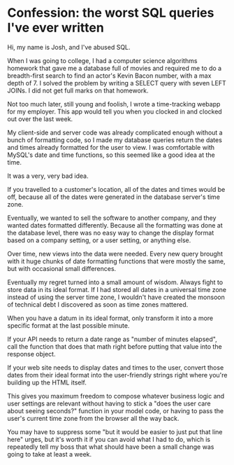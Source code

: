 # Confession: the worst SQL queries I've ever written

Hi, my name is Josh, and I've abused SQL.

When I was going to college, I had a computer science algorithms homework that gave me a database full of movies and required me to do a breadth-first search to find an actor's Kevin Bacon number, with a max depth of 7.  I solved the problem by writing a SELECT query with seven LEFT JOINs.  I did not get full marks on that homework.

Not too much later, still young and foolish, I wrote a time-tracking webapp for my employer.  This app would tell you when you clocked in and clocked out over the last week.

My client-side and server code was already complicated enough without a bunch of formatting code, so I made my database queries return the dates and times already formatted for the user to view.  I was comfortable with MySQL's date and time functions, so this seemed like a good idea at the time.

It was a very, very bad idea.

If you travelled to a customer's location, all of the dates and times would be off, because all of the dates were generated in the database server's time zone.

Eventually, we wanted to sell the software to another company, and they wanted dates formatted differently.  Because all the formatting was done at the database level, there was no easy way to change the display format based on a company setting, or a user setting, or anything else.

Over time, new views into the data were needed.  Every new query brought with it huge chunks of date formatting functions that were mostly the same, but with occasional small differences.

Eventually my regret turned into a small amount of wisdom.  Always fight to store data in its ideal format.  If I had stored all dates in a universal time zone instead of using the server time zone, I wouldn't have created the monsoon of technical debt I discovered as soon as time zones mattered.

When you have a datum in its ideal format, only transform it into a more specific format at the last possible minute.

If your API needs to return a date range as "number of minutes elapsed", call the function that does that math right before putting that value into the response object.

If your web site needs to display dates and times to the user, convert those dates from their ideal format into the user-friendly strings right where you're building up the HTML itself.

This gives you maximum freedom to compose whatever business logic and user settings are relevant without having to stick a "does the user care about seeing seconds?" function in your model code, or having to pass the user's current time zone from the browser all the way back.

You may have to suppress some "but it would be easier to just put that line here" urges, but it's worth it if you can avoid what I had to do, which is repeatedly tell my boss that what should have been a small change was going to take at least a week.
